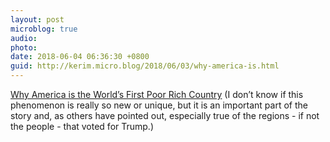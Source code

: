 ```yaml
---
layout: post
microblog: true
audio: 
photo: 
date: 2018-06-04 06:36:30 +0800
guid: http://kerim.micro.blog/2018/06/03/why-america-is.html
---
```

[Why America is the World’s First Poor Rich Country](https://eand.co/why-america-is-the-worlds-first-poor-rich-country-17f5a80e444a) (I don’t know if this phenomenon is really so new or unique, but it is an important part of the story and, as others have pointed out, especially true of the regions - if not the people - that voted for Trump.)
